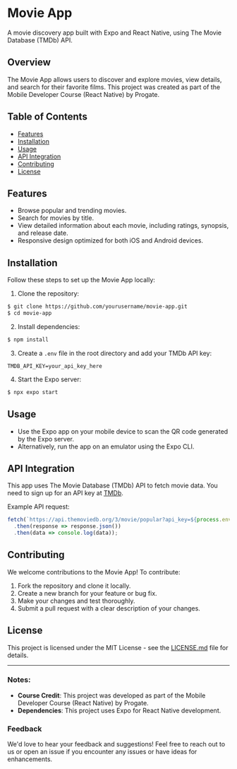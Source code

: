 # Movie App

A movie discovery app built with Expo and React Native, using The Movie Database (TMDb) API.

## Overview

The Movie App allows users to discover and explore movies, view details, and search for their favorite films. This project was created as part of the Mobile Developer Course (React Native) by Progate.

## Table of Contents

- [Features](#features)
- [Installation](#installation)
- [Usage](#usage)
- [API Integration](#api-integration)
- [Contributing](#contributing)
- [License](#license)

## Features

- Browse popular and trending movies.
- Search for movies by title.
- View detailed information about each movie, including ratings, synopsis, and release date.
- Responsive design optimized for both iOS and Android devices.


## Installation

Follow these steps to set up the Movie App locally:

1. Clone the repository:

```bash
$ git clone https://github.com/yourusername/movie-app.git
$ cd movie-app
```

2. Install dependencies:

```bash
$ npm install
```

3. Create a `.env` file in the root directory and add your TMDb API key:

```plaintext
TMDB_API_KEY=your_api_key_here
```

4. Start the Expo server:

```bash
$ npx expo start
```

## Usage

- Use the Expo app on your mobile device to scan the QR code generated by the Expo server.
- Alternatively, run the app on an emulator using the Expo CLI.

## API Integration

This app uses The Movie Database (TMDb) API to fetch movie data. You need to sign up for an API key at [TMDb](https://www.themoviedb.org/documentation/api).

Example API request:

```javascript
fetch(`https://api.themoviedb.org/3/movie/popular?api_key=${process.env.TMDB_API_KEY}`)
  .then(response => response.json())
  .then(data => console.log(data));
```

## Contributing

We welcome contributions to the Movie App! To contribute:

1. Fork the repository and clone it locally.
2. Create a new branch for your feature or bug fix.
3. Make your changes and test thoroughly.
4. Submit a pull request with a clear description of your changes.

## License

This project is licensed under the MIT License - see the [LICENSE.md](LICENSE.md) file for details.

---

### Notes:

- **Course Credit**: This project was developed as part of the Mobile Developer Course (React Native) by Progate.
- **Dependencies**: This project uses Expo for React Native development.

### Feedback

We'd love to hear your feedback and suggestions! Feel free to reach out to us or open an issue if you encounter any issues or have ideas for enhancements.
